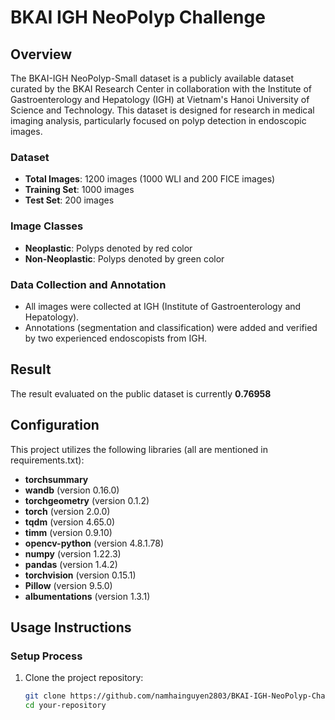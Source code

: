# BKAI IGH NeoPolyp Challenge

## Overview

The BKAI-IGH NeoPolyp-Small dataset is a publicly available dataset curated by the BKAI Research Center in collaboration with the Institute of Gastroenterology and Hepatology (IGH) at Vietnam's Hanoi University of Science and Technology. This dataset is designed for research in medical imaging analysis, particularly focused on polyp detection in endoscopic images.

### Dataset

- **Total Images**: 1200 images (1000 WLI and 200 FICE images)
- **Training Set**: 1000 images
- **Test Set**: 200 images

### Image Classes

- **Neoplastic**: Polyps denoted by red color
- **Non-Neoplastic**: Polyps denoted by green color

### Data Collection and Annotation

- All images were collected at IGH (Institute of Gastroenterology and Hepatology).
- Annotations (segmentation and classification) were added and verified by two experienced endoscopists from IGH.

## Result

The result evaluated on the public dataset is currently **0.76958**

## Configuration

This project utilizes the following libraries (all are mentioned in requirements.txt):

- **torchsummary**
- **wandb** (version 0.16.0)
- **torchgeometry** (version 0.1.2)
- **torch** (version 2.0.0)
- **tqdm** (version 4.65.0)
- **timm** (version 0.9.10)
- **opencv-python** (version 4.8.1.78)
- **numpy** (version 1.22.3)
- **pandas** (version 1.4.2)
- **torchvision** (version 0.15.1)
- **Pillow** (version 9.5.0)
- **albumentations** (version 1.3.1)

## Usage Instructions

### Setup Process

1. Clone the project repository:

   ```bash
   git clone https://github.com/namhainguyen2803/BKAI-IGH-NeoPolyp-Challenge.git
   cd your-repository

